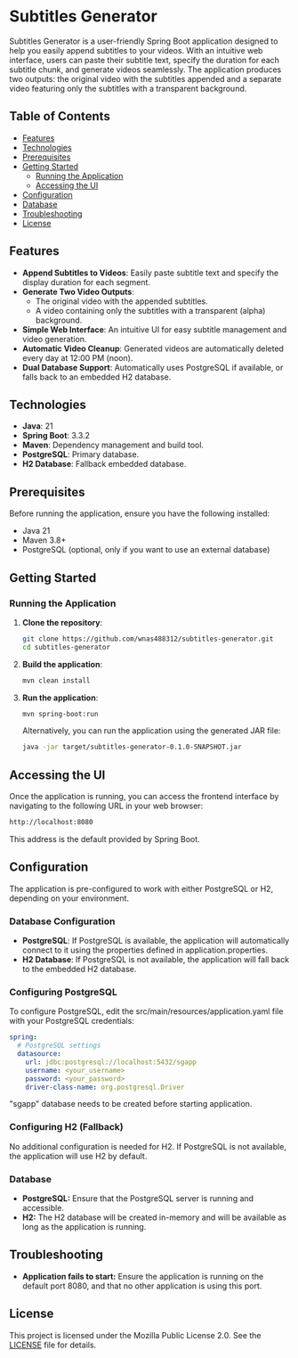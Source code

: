 # Subtitles Generator

Subtitles Generator is a user-friendly Spring Boot application designed to help you easily append subtitles to your videos. With an intuitive web interface, users can paste their subtitle text, specify the duration for each subtitle chunk, and generate videos seamlessly. The application produces two outputs: the original video with the subtitles appended and a separate video featuring only the subtitles with a transparent background.

## Table of Contents

- [Features](#features)
- [Technologies](#technologies)
- [Prerequisites](#prerequisites)
- [Getting Started](#getting-started)
    - [Running the Application](#running-the-application)
    - [Accessing the UI](#accessing-the-ui)
- [Configuration](#configuration)
- [Database](#database)
- [Troubleshooting](#troubleshooting)
- [License](#license)

## Features

- **Append Subtitles to Videos**: Easily paste subtitle text and specify the display duration for each segment.
- **Generate Two Video Outputs**:
    - The original video with the appended subtitles.
    - A video containing only the subtitles with a transparent (alpha) background.
- **Simple Web Interface**: An intuitive UI for easy subtitle management and video generation.
- **Automatic Video Cleanup**: Generated videos are automatically deleted every day at 12:00 PM (noon).
- **Dual Database Support**: Automatically uses PostgreSQL if available, or falls back to an embedded H2 database.

## Technologies

- **Java**: 21
- **Spring Boot**: 3.3.2
- **Maven**: Dependency management and build tool.
- **PostgreSQL**: Primary database.
- **H2 Database**: Fallback embedded database.

## Prerequisites

Before running the application, ensure you have the following installed:

- Java 21
- Maven 3.8+
- PostgreSQL (optional, only if you want to use an external database)

## Getting Started

### Running the Application

1. **Clone the repository**:

   ```bash
   git clone https://github.com/wnas488312/subtitles-generator.git
   cd subtitles-generator
   ```

2. **Build the application**:
    ```bash
    mvn clean install
   ```
   
3. **Run the application**:
    ```bash
   mvn spring-boot:run
   ```

    Alternatively, you can run the application using the generated JAR file:
    ```bash
    java -jar target/subtitles-generator-0.1.0-SNAPSHOT.jar
    ```

## Accessing the UI
Once the application is running, you can access the frontend interface by navigating to the following URL in your web browser:
```bash
http://localhost:8080
```
This address is the default provided by Spring Boot.

## Configuration
The application is pre-configured to work with either PostgreSQL or H2, depending on your environment.

### Database Configuration
- **PostgreSQL**: If PostgreSQL is available, the application will automatically connect to it using the properties defined in application.properties.
- **H2 Database**: If PostgreSQL is not available, the application will fall back to the embedded H2 database.
### Configuring PostgreSQL
To configure PostgreSQL, edit the src/main/resources/application.yaml file with your PostgreSQL credentials:
```yaml
spring:
  # PostgreSQL settings
  datasource:
    url: jdbc:postgresql://localhost:5432/sgapp
    username: <your_username>
    password: <your_password>
    driver-class-name: org.postgresql.Driver
```
"sgapp" database needs to be created before starting application.

### Configuring H2 (Fallback)
No additional configuration is needed for H2. If PostgreSQL is not available, the application will use H2 by default.

### Database
- **PostgreSQL:** Ensure that the PostgreSQL server is running and accessible.
- **H2:** The H2 database will be created in-memory and will be available as long as the application is running.
## Troubleshooting
- **Application fails to start:** Ensure the application is running on the default port 8080, and that no other application is using this port.

## License
This project is licensed under the Mozilla Public License 2.0. See the [LICENSE](LICENSE.txt) file for details.